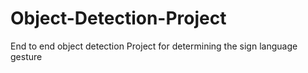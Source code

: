 # Object-Detection-Project
End to end object detection Project for determining the sign language gesture
